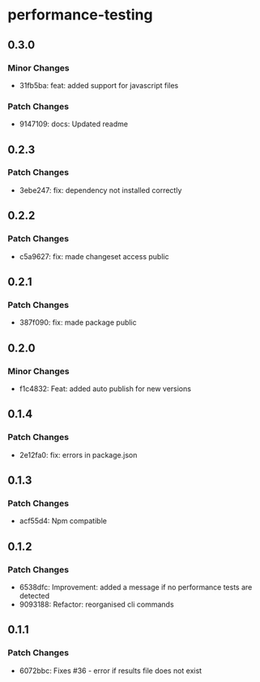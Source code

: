 # performance-testing

## 0.3.0

### Minor Changes

- 31fb5ba: feat: added support for javascript files

### Patch Changes

- 9147109: docs: Updated readme

## 0.2.3

### Patch Changes

- 3ebe247: fix: dependency not installed correctly

## 0.2.2

### Patch Changes

- c5a9627: fix: made changeset access public

## 0.2.1

### Patch Changes

- 387f090: fix: made package public

## 0.2.0

### Minor Changes

- f1c4832: Feat: added auto publish for new versions

## 0.1.4

### Patch Changes

- 2e12fa0: fix: errors in package.json

## 0.1.3

### Patch Changes

- acf55d4: Npm compatible

## 0.1.2

### Patch Changes

- 6538dfc: Improvement: added a message if no performance tests are detected
- 9093188: Refactor: reorganised cli commands

## 0.1.1

### Patch Changes

- 6072bbc: Fixes #36 - error if results file does not exist
